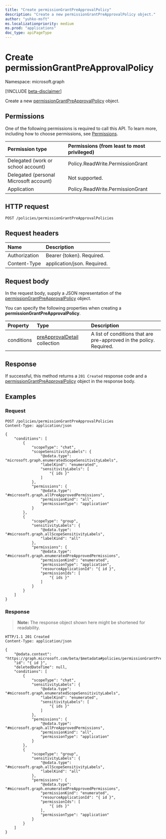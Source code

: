 ```yaml
---
title: "Create permissionGrantPreApprovalPolicy"
description: "Create a new permissionGrantPreApprovalPolicy object."
author: "yuhko-msft"
ms.localizationpriority: medium
ms.prod: "applications"
doc_type: apiPageType
---
```


# Create permissionGrantPreApprovalPolicy
Namespace: microsoft.graph

[!INCLUDE [beta-disclaimer](../../includes/beta-disclaimer.md)]

Create a new [permissionGrantPreApprovalPolicy](../resources/permissiongrantpreapprovalpolicy.md) object.

## Permissions
One of the following permissions is required to call this API. To learn more, including how to choose permissions, see [Permissions](/graph/permissions-reference).

|Permission type|Permissions (from least to most privileged)|
|:---|:---|
|Delegated (work or school account)|Policy.ReadWrite.PermissionGrant|
|Delegated (personal Microsoft account)|Not supported.|
|Application|Policy.ReadWrite.PermissionGrant|

## HTTP request

<!-- {
  "blockType": "ignored"
}
-->
``` http
POST /policies/permissionGrantPreApprovalPolicies
```

## Request headers
|Name|Description|
|:---|:---|
|Authorization|Bearer {token}. Required.|
|Content-Type|application/json. Required.|

## Request body
In the request body, supply a JSON representation of the [permissionGrantPreApprovalPolicy](../resources/permissiongrantpreapprovalpolicy.md) object.

You can specify the following properties when creating a **permissionGrantPreApprovalPolicy**.

|Property|Type|Description|
|:---|:---|:---|
|conditions|[preApprovalDetail](../resources/preapprovaldetail.md) collection| A list of conditions that are pre-approved in the policy. Required.|



## Response

If successful, this method returns a `201 Created` response code and a [permissionGrantPreApprovalPolicy](../resources/permissiongrantpreapprovalpolicy.md) object in the response body.

## Examples

### Request
<!-- {
  "blockType": "request",
  "name": "create_permissiongrantpreapprovalpolicy"
}
-->
``` http
POST /policies/permissionGrantPreApprovalPolicies
Content-Type: application/json

{
    "conditions": [
        {
            "scopeType": "chat",
            "scopeSensitivityLabels": {
                "@odata.type": "microsoft.graph.enumeratedScopeSensitivityLabels",
                "labelKind": "enumerated",
                "sensitivityLabels": [
                    "{ ids }"
                ]
            },
            "permissions": {
                "@odata.type": "#microsoft.graph.allPreApprovedPermissions",
                "permissionKind": "all",
                "permissionType": "application"
            }
        },
        {
            "scopeType": "group",
            "sensitivityLabels": {
                "@odata.type": "#microsoft.graph.allScopeSensitivityLabels",
                "labelKind": "all"
            },
            "permissions": {
                "@odata.type": "#microsoft.graph.enumeratedPreApprovedPermissions",
                "permissionKind": "enumerated",
                "permissionType": "application",
                "resourceApplicationId": "{ id }",
                "permissionIds": [
                    "{ ids }"
                ]
            }
        }
    ]
}
```


### Response
>**Note:** The response object shown here might be shortened for readability.
<!-- {
  "blockType": "response",
  "truncated": true,
  "@odata.type": "microsoft.graph.permissionGrantPreApprovalPolicy"
}
-->
``` http
HTTP/1.1 201 Created
Content-Type: application/json

{
    "@odata.context": "https://graph.microsoft.com/beta/$metadata#policies/permissionGrantPreApprovalPolicies/$entity",
    "id": "{ id }",
    "deletedDateTime": null,
    "conditions": [
        {
            "scopeType": "chat",
            "sensitivityLabels": {
                "@odata.type": "#microsoft.graph.enumeratedScopeSensitivityLabels",
                "labelKind": "enumerated",
                "sensitivityLabels": [
                    "{ ids }"
                ]
            },
            "permissions": {
                "@odata.type": "#microsoft.graph.allPreApprovedPermissions",
                "permissionKind": "all",
                "permissionType": "application"
            }
        },
        {
            "scopeType": "group",
            "sensitivityLabels": {
                "@odata.type": "#microsoft.graph.allScopeSensitivityLabels",
                "labelKind": "all"
            },
            "permissions": {
                "@odata.type": "#microsoft.graph.enumeratedPreApprovedPermissions",
                "permissionKind": "enumerated",
                "resourceApplicationId": "{ id }",
                "permissionIds": [
                    "{ ids }"
                ],
                "permissionType": "application"
            }
        }
    ]
}
```

